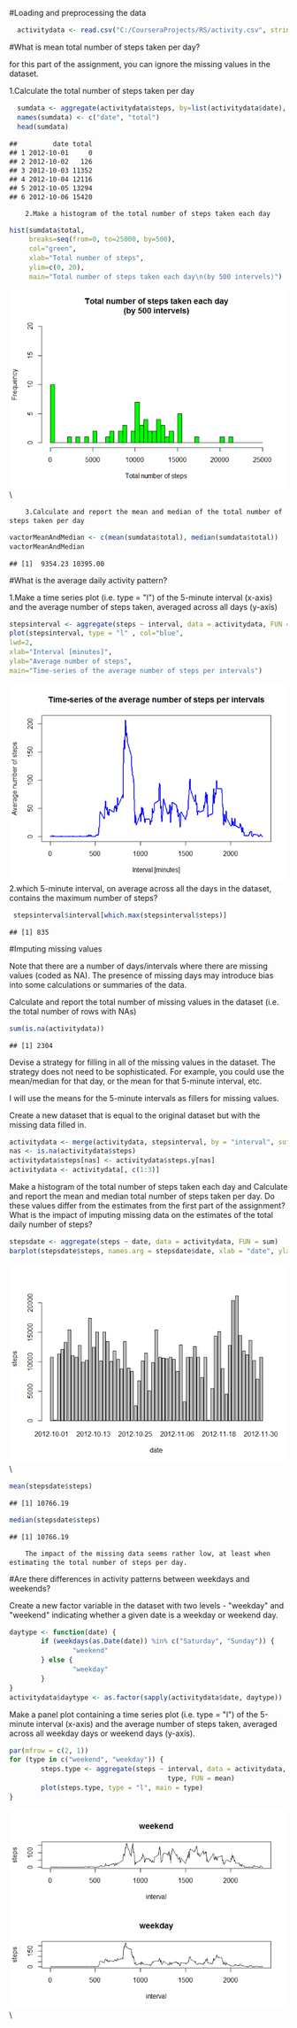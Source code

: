 
#Loading and preprocessing the data

```r
  activitydata <- read.csv("C:/CourseraProjects/RS/activity.csv", stringsAsFactors=FALSE)        
```

#What is mean total number of steps taken per day?

  for this part of the assignment, you can ignore the missing values in the dataset.
 
   1.Calculate the total number of steps taken per day

```r
  sumdata <- aggregate(activitydata$steps, by=list(activitydata$date), FUN=sum, na.rm=TRUE)
  names(sumdata) <- c("date", "total")
  head(sumdata)
```

```
##         date total
## 1 2012-10-01     0
## 2 2012-10-02   126
## 3 2012-10-03 11352
## 4 2012-10-04 12116
## 5 2012-10-05 13294
## 6 2012-10-06 15420
```

        2.Make a histogram of the total number of steps taken each day        

```r
hist(sumdata$total, 
     breaks=seq(from=0, to=25000, by=500),
     col="green", 
     xlab="Total number of steps", 
     ylim=c(0, 20), 
     main="Total number of steps taken each day\n(by 500 intervels)")
```

![](PA1_template_files/figure-html/unnamed-chunk-3-1.png)\
        
        3.Calculate and report the mean and median of the total number of steps taken per day

```r
vactorMeanAndMedian <- c(mean(sumdata$total), median(sumdata$total))
vactorMeanAndMedian
```

```
## [1]  9354.23 10395.00
```

#What is the average daily activity pattern?

  1.Make a time series plot (i.e. type = "l") of the 5-minute interval (x-axis) and the average number of steps taken, averaged         across all days (y-axis)


```r
stepsinterval <- aggregate(steps ~ interval, data = activitydata, FUN = mean)
plot(stepsinterval, type = "l" , col="blue", 
lwd=2, 
xlab="Interval [minutes]", 
ylab="Average number of steps", 
main="Time-series of the average number of steps per intervals")
```

![](PA1_template_files/figure-html/unnamed-chunk-5-1.png)\
  2.which 5-minute interval, on average across all the days in the dataset, contains the maximum number of steps?

```r
 stepsinterval$interval[which.max(stepsinterval$steps)]
```

```
## [1] 835
```

#Imputing missing values
        
 Note that there are a number of days/intervals where there are missing values (coded as NA). The presence of missing days may         introduce bias into some calculations or summaries of the data.
        
  Calculate and report the total number of missing values in the dataset (i.e. the total number of rows with NAs)

```r
sum(is.na(activitydata))
```

```
## [1] 2304
```

  Devise a strategy for filling in all of the missing values in the dataset. The strategy does not need to be sophisticated. 
  For example, you could use the mean/median for that day, or the mean for that 5-minute interval, etc.
  
  I will use the means for the 5-minute intervals as fillers for missing values.
        
  Create a new dataset that is equal to the original dataset but with the missing data filled in.

```r
activitydata <- merge(activitydata, stepsinterval, by = "interval", suffixes = c("",".y"))
nas <- is.na(activitydata$steps)
activitydata$steps[nas] <- activitydata$steps.y[nas]
activitydata <- activitydata[, c(1:3)]
```
  Make a histogram of the total number of steps taken each day and Calculate and report the mean and median total number of steps taken per day. Do these values differ from the estimates from the first part of the assignment? What is the impact of imputing missing data on the estimates of the total daily number of steps?

```r
stepsdate <- aggregate(steps ~ date, data = activitydata, FUN = sum)
barplot(stepsdate$steps, names.arg = stepsdate$date, xlab = "date", ylab = "steps")
```

![](PA1_template_files/figure-html/unnamed-chunk-9-1.png)\

```r
mean(stepsdate$steps)
```

```
## [1] 10766.19
```

```r
median(stepsdate$steps)
```

```
## [1] 10766.19
```
        The impact of the missing data seems rather low, at least when estimating the total number of steps per day.

#Are there differences in activity patterns between weekdays and weekends?

Create a new factor variable in the dataset with two levels - "weekday" and "weekend" 
indicating whether a given date is a weekday or weekend day.

```r
daytype <- function(date) {
        if (weekdays(as.Date(date)) %in% c("Saturday", "Sunday")) {
                "weekend"
        } else {
                "weekday"
        }
}
activitydata$daytype <- as.factor(sapply(activitydata$date, daytype))
```

Make a panel plot containing a time series plot (i.e. type = "l") of the 5-minute interval (x-axis) and 
the average number of steps taken, averaged across all weekday days or weekend days (y-axis).

```r
par(mfrow = c(2, 1))
for (type in c("weekend", "weekday")) {
        steps.type <- aggregate(steps ~ interval, data = activitydata, subset = activitydata$daytype == 
                                        type, FUN = mean)
        plot(steps.type, type = "l", main = type)
}
```

![](PA1_template_files/figure-html/unnamed-chunk-11-1.png)\

  
